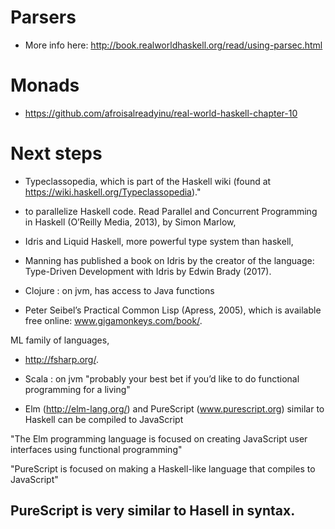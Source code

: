 # Parsers

* More info here: http://book.realworldhaskell.org/read/using-parsec.html




# Monads
* https://github.com/afroisalreadyinu/real-world-haskell-chapter-10

# Next steps

* Typeclassopedia, which is part of the Haskell wiki (found at https://wiki.haskell.org/Typeclassopedia)."

* to parallelize Haskell code. 
Read  Parallel and Concurrent Programming in Haskell (O’Reilly Media, 2013), by Simon Marlow,

* Idris and Liquid Haskell, more powerful type system than haskell, 

* Manning has published a book on Idris by the creator of the language: 
Type-Driven Development with Idris by Edwin Brady (2017).

- Clojure : on jvm, has access to Java functions

-  Peter Seibel’s Practical Common Lisp (Apress, 2005), which is available free online: www.gigamonkeys.com/book/.


ML family of languages,

-  http://fsharp.org/.

-  Scala : on jvm
"probably your best bet if you’d like to do functional programming for a living"

- Elm (http://elm-lang.org/) and PureScript (www.purescript.org)
similar to Haskell can be compiled to JavaScript

"The Elm programming language is focused on creating JavaScript user interfaces using functional programming"

"PureScript is focused on making a Haskell-like language that compiles to JavaScript"

PureScript is very similar to Hasell in syntax. 
- 
